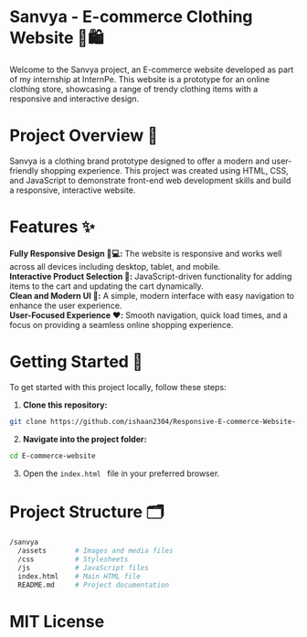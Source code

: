 
# Sanvya - E-commerce Clothing Website 👗🛍️
Welcome to the Sanvya project, an E-commerce website developed as part of my internship at InternPe. This website is a prototype for an online clothing store, showcasing a range of trendy clothing items with a responsive and interactive design.  
# Project Overview 🌟
Sanvya is a clothing brand prototype designed to offer a modern and user-friendly shopping experience. This project was created using HTML, CSS, and JavaScript to demonstrate front-end web development skills and build a responsive, interactive website.  

# Features ✨

**Fully Responsive Design 📱💻:** The website is responsive and works well across all devices including desktop, tablet, and mobile.      
**Interactive Product Selection 🛒:** JavaScript-driven functionality for adding items to the cart and updating the cart dynamically.  
**Clean and Modern UI 🎨:** A simple, modern interface with easy navigation to enhance the user experience.  
**User-Focused Experience ❤️:** Smooth navigation, quick load times, and a focus on providing a seamless online shopping experience.  
# Getting Started 🚀  
To get started with this project locally, follow these steps:
1. **Clone this repository:**
```bash 
git clone https://github.com/ishaan2304/Responsive-E-commerce-Website-.git
```
2. **Navigate into the project folder:**
```bash
cd E-commerce-website
 ```  
3. Open the ```index.html ```  file in your preferred browser.
 
# Project Structure 🗂️
```bash
/sanvya
  /assets       # Images and media files
  /css          # Stylesheets
  /js           # JavaScript files
  index.html    # Main HTML file
  README.md     # Project documentation
 ```
# MIT License
